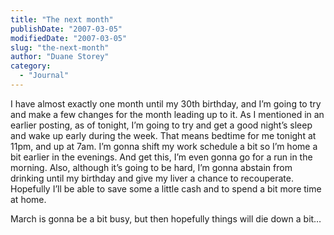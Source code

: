 ```yaml
---
title: "The next month"
publishDate: "2007-03-05"
modifiedDate: "2007-03-05"
slug: "the-next-month"
author: "Duane Storey"
category:
  - "Journal"
---
```


I have almost exactly one month until my 30th birthday, and I’m going to try and make a few changes for the month leading up to it. As I mentioned in an earlier posting, as of tonight, I’m going to try and get a good night’s sleep and wake up early during the week. That means bedtime for me tonight at 11pm, and up at 7am. I’m gonna shift my work schedule a bit so I’m home a bit earlier in the evenings. And get this, I’m even gonna go for a run in the morning. Also, although it’s going to be hard, I’m gonna abstain from drinking until my birthday and give my liver a chance to recouperate. Hopefully I’ll be able to save some a little cash and to spend a bit more time at home.

March is gonna be a bit busy, but then hopefully things will die down a bit…